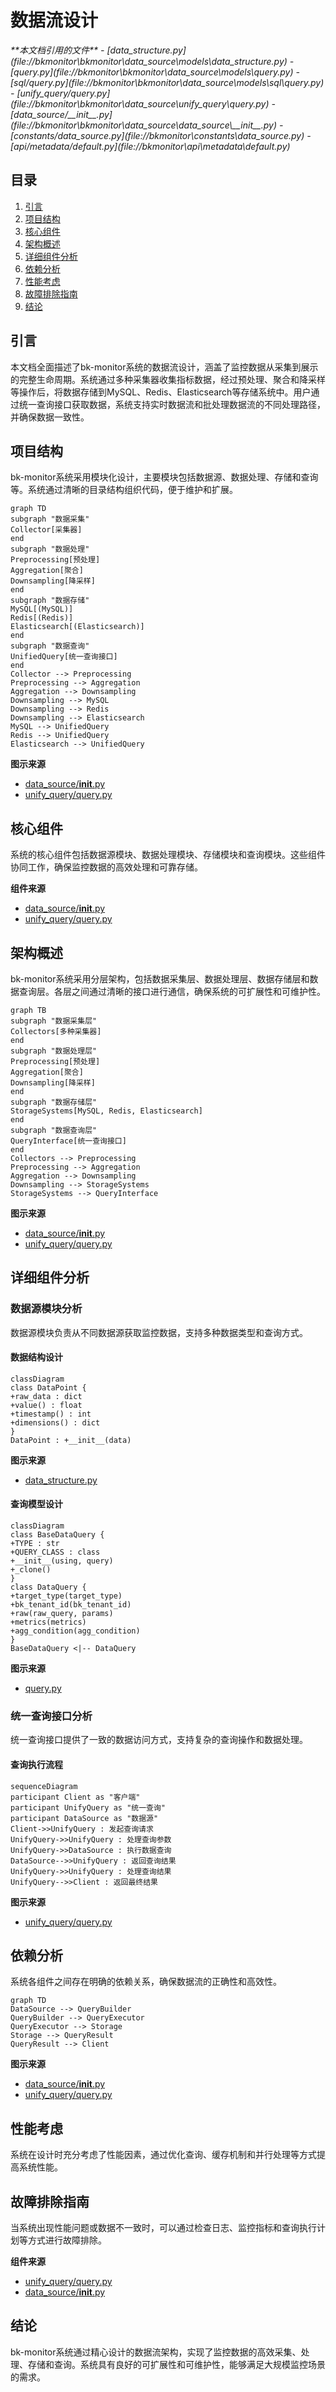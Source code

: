 # 数据流设计

<cite>
**本文档引用的文件**   
- [data_structure.py](file://bkmonitor\bkmonitor\data_source\models\data_structure.py)
- [query.py](file://bkmonitor\bkmonitor\data_source\models\query.py)
- [sql/query.py](file://bkmonitor\bkmonitor\data_source\models\sql\query.py)
- [unify_query/query.py](file://bkmonitor\bkmonitor\data_source\unify_query\query.py)
- [data_source/__init__.py](file://bkmonitor\bkmonitor\data_source\data_source\__init__.py)
- [constants/data_source.py](file://bkmonitor\constants\data_source.py)
- [api/metadata/default.py](file://bkmonitor\api\metadata\default.py)
</cite>

## 目录
1. [引言](#引言)
2. [项目结构](#项目结构)
3. [核心组件](#核心组件)
4. [架构概述](#架构概述)
5. [详细组件分析](#详细组件分析)
6. [依赖分析](#依赖分析)
7. [性能考虑](#性能考虑)
8. [故障排除指南](#故障排除指南)
9. [结论](#结论)

## 引言
本文档全面描述了bk-monitor系统的数据流设计，涵盖了监控数据从采集到展示的完整生命周期。系统通过多种采集器收集指标数据，经过预处理、聚合和降采样等操作后，将数据存储到MySQL、Redis、Elasticsearch等存储系统中。用户通过统一查询接口获取数据，系统支持实时数据流和批处理数据流的不同处理路径，并确保数据一致性。

## 项目结构
bk-monitor系统采用模块化设计，主要模块包括数据源、数据处理、存储和查询等。系统通过清晰的目录结构组织代码，便于维护和扩展。

```mermaid
graph TD
subgraph "数据采集"
Collector[采集器]
end
subgraph "数据处理"
Preprocessing[预处理]
Aggregation[聚合]
Downsampling[降采样]
end
subgraph "数据存储"
MySQL[(MySQL)]
Redis[(Redis)]
Elasticsearch[(Elasticsearch)]
end
subgraph "数据查询"
UnifiedQuery[统一查询接口]
end
Collector --> Preprocessing
Preprocessing --> Aggregation
Aggregation --> Downsampling
Downsampling --> MySQL
Downsampling --> Redis
Downsampling --> Elasticsearch
MySQL --> UnifiedQuery
Redis --> UnifiedQuery
Elasticsearch --> UnifiedQuery
```

**图示来源**
- [data_source/__init__.py](file://bkmonitor\bkmonitor\data_source\data_source\__init__.py)
- [unify_query/query.py](file://bkmonitor\bkmonitor\data_source\unify_query\query.py)

## 核心组件
系统的核心组件包括数据源模块、数据处理模块、存储模块和查询模块。这些组件协同工作，确保监控数据的高效处理和可靠存储。

**组件来源**
- [data_source/__init__.py](file://bkmonitor\bkmonitor\data_source\data_source\__init__.py)
- [unify_query/query.py](file://bkmonitor\bkmonitor\data_source\unify_query\query.py)

## 架构概述
bk-monitor系统采用分层架构，包括数据采集层、数据处理层、数据存储层和数据查询层。各层之间通过清晰的接口进行通信，确保系统的可扩展性和可维护性。

```mermaid
graph TB
subgraph "数据采集层"
Collectors[多种采集器]
end
subgraph "数据处理层"
Preprocessing[预处理]
Aggregation[聚合]
Downsampling[降采样]
end
subgraph "数据存储层"
StorageSystems[MySQL, Redis, Elasticsearch]
end
subgraph "数据查询层"
QueryInterface[统一查询接口]
end
Collectors --> Preprocessing
Preprocessing --> Aggregation
Aggregation --> Downsampling
Downsampling --> StorageSystems
StorageSystems --> QueryInterface
```

**图示来源**
- [data_source/__init__.py](file://bkmonitor\bkmonitor\data_source\data_source\__init__.py)
- [unify_query/query.py](file://bkmonitor\bkmonitor\data_source\unify_query\query.py)

## 详细组件分析
### 数据源模块分析
数据源模块负责从不同数据源获取监控数据，支持多种数据类型和查询方式。

#### 数据结构设计
```mermaid
classDiagram
class DataPoint {
+raw_data : dict
+value() : float
+timestamp() : int
+dimensions() : dict
}
DataPoint : +__init__(data)
```

**图示来源**
- [data_structure.py](file://bkmonitor\bkmonitor\data_source\models\data_structure.py)

#### 查询模型设计
```mermaid
classDiagram
class BaseDataQuery {
+TYPE : str
+QUERY_CLASS : class
+__init__(using, query)
+_clone()
}
class DataQuery {
+target_type(target_type)
+bk_tenant_id(bk_tenant_id)
+raw(raw_query, params)
+metrics(metrics)
+agg_condition(agg_condition)
}
BaseDataQuery <|-- DataQuery
```

**图示来源**
- [query.py](file://bkmonitor\bkmonitor\data_source\models\query.py)

### 统一查询接口分析
统一查询接口提供了一致的数据访问方式，支持复杂的查询操作和数据处理。

#### 查询执行流程
```mermaid
sequenceDiagram
participant Client as "客户端"
participant UnifyQuery as "统一查询"
participant DataSource as "数据源"
Client->>UnifyQuery : 发起查询请求
UnifyQuery->>UnifyQuery : 处理查询参数
UnifyQuery->>DataSource : 执行数据查询
DataSource-->>UnifyQuery : 返回查询结果
UnifyQuery->>UnifyQuery : 处理查询结果
UnifyQuery-->>Client : 返回最终结果
```

**图示来源**
- [unify_query/query.py](file://bkmonitor\bkmonitor\data_source\unify_query\query.py)

## 依赖分析
系统各组件之间存在明确的依赖关系，确保数据流的正确性和高效性。

```mermaid
graph TD
DataSource --> QueryBuilder
QueryBuilder --> QueryExecutor
QueryExecutor --> Storage
Storage --> QueryResult
QueryResult --> Client
```

**图示来源**
- [data_source/__init__.py](file://bkmonitor\bkmonitor\data_source\data_source\__init__.py)
- [unify_query/query.py](file://bkmonitor\bkmonitor\data_source\unify_query\query.py)

## 性能考虑
系统在设计时充分考虑了性能因素，通过优化查询、缓存机制和并行处理等方式提高系统性能。

## 故障排除指南
当系统出现性能问题或数据不一致时，可以通过检查日志、监控指标和查询执行计划等方式进行故障排除。

**组件来源**
- [unify_query/query.py](file://bkmonitor\bkmonitor\data_source\unify_query\query.py)
- [data_source/__init__.py](file://bkmonitor\bkmonitor\data_source\data_source\__init__.py)

## 结论
bk-monitor系统通过精心设计的数据流架构，实现了监控数据的高效采集、处理、存储和查询。系统具有良好的可扩展性和可维护性，能够满足大规模监控场景的需求。